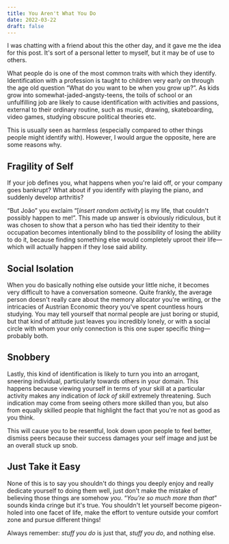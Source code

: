 ```yaml
---
title: You Aren't What You Do
date: 2022-03-22
draft: false
---
```


I was chatting with a friend about this the other day, and it gave me the idea
for this post. It's sort of a personal letter to myself, but it may be of use
to others.

What people do is one of the most common traits with which they identify.
Identification with a profession is taught to children very early on through
the age old question &ldquo;What do you want to be when you grow up?&rdquo;.
As kids grow into somewhat-jaded-angsty-teens, the toils of school or an
unfulfilling job are likely to cause identification with activities and
passions, external to their ordinary routine, such as music, drawing,
skateboarding, video games, studying obscure political theories etc.

This is usually seen as harmless (especially compared to other things people
might identify with). However, I would argue the opposite, here are some
reasons why.

## Fragility of Self

If your job defines you, what happens when you're laid off, or your company
goes bankrupt? What about if you identify with playing the piano, and suddenly
develop arthritis?

&ldquo;But João&rdquo; you exclaim &ldquo;[_insert random activity_] is my
life, that couldn't possibly happen to me!&rdquo;. This made up answer is
obviously ridiculous, but it was chosen to show that a person who has tied
their identity to their occupation becomes intentionally blind to the
possibility of losing the ability to do it, because finding something else
would completely uproot their life&#8212;which will actually happen if they
lose said ability.

## Social Isolation

When you do basically nothing else outside your little niche, it becomes very
difficult to have a conversation someone. Quite frankly, the average person
doesn't really care about the memory allocator you're writing, or the
intricacies of Austrian Economic theory you've spent countless hours studying.
You may tell yourself that normal people are just boring or stupid, but that
kind of attitude just leaves you incredibly lonely, or with a social circle
with whom your only connection is this one super specific thing&#8212;probably
both.

## Snobbery

Lastly, this kind of identification is likely to turn you into an arrogant,
sneering individual, particularly towards others in your domain. This happens
because viewing yourself in terms of your skill at a particular activity makes
any indication of _lack of skill_ extremely threatening. Such indication may
come from seeing others more skilled than you, but also from equally skilled
people that highlight the fact that you're not as good as you think.

This will cause you to be resentful, look down upon people to feel better,
dismiss peers because their success damages your self image and just be an
overall stuck up snob.

## Just Take it Easy

None of this is to say you shouldn't do things you deeply enjoy and really
dedicate yourself to doing them well, just don't make the mistake of believing
those things are somehow _you_. &ldquo;_You're so much more than that_&rdquo;
sounds kinda cringe but it's true. You shouldn't let yourself become
pigeon-holed into one facet of life, make the effort to venture outside your
comfort zone and pursue different things!

Always remember: _stuff you do_ is just that, _stuff you do_, and nothing else.
